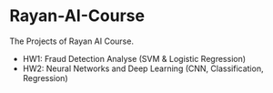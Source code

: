 # Rayan-AI-Course
The Projects of Rayan AI Course.

- HW1: Fraud Detection Analyse (SVM & Logistic Regression)
- HW2: Neural Networks and Deep Learning (CNN, Classification, Regression)